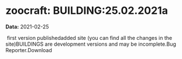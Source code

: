 # zoocraft: BUILDING:25.02.2021a

**Data:** 2021-02-25

 first version publishedadded site (you can find all the changes in the site)BUILDINGS are development versions and may be incomplete.Bug Reporter.Download
